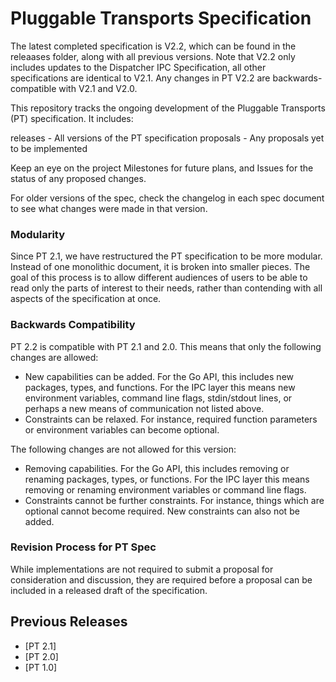 # Pluggable Transports Specification

The latest completed specification is V2.2, which can be found in the releaases folder, along with all previous versions. Note that V2.2 only includes updates to the Dispatcher IPC Specification, all other specifications are identical to V2.1. Any changes in PT V2.2 are backwards-compatible with V2.1 and V2.0.

This repository tracks the ongoing development of the Pluggable Transports (PT) specification. It includes:

releases - All versions of the PT specification
proposals - Any proposals yet to be implemented

Keep an eye on the project Milestones for future plans, and Issues for the status of any proposed changes.

For older versions of the spec, check the changelog in each spec document to see what changes were made in that version.


### Modularity

Since PT 2.1, we have restructured the PT specification to be more modular. Instead of one monolithic document, it is broken into smaller pieces. The goal of this process is to allow different audiences of users to be able to read only the parts of interest to their needs, rather than contending with all aspects of the specification at once.

### Backwards Compatibility

PT 2.2 is compatible with PT 2.1 and 2.0. This means that only the following changes are allowed:

- New capabilities can be added. For the Go API, this includes new packages, types, and functions. For the IPC layer this means new environment variables, command line flags, stdin/stdout lines, or perhaps a new means of communication not listed above.
- Constraints can be relaxed. For instance, required function parameters or environment variables can become optional.

The following changes are not allowed for this version:
- Removing capabilities. For the Go API, this includes removing or renaming packages, types, or functions. For the IPC layer this means removing or renaming environment variables or command line flags.
- Constraints cannot be further constraints. For instance, things which are optional cannot become required. New constraints can also not be added.

### Revision Process for PT Spec

While implementations are not required to submit a proposal for consideration and discussion, they are required before a proposal can be included in a released draft of the specification.

## Previous Releases

* [PT 2.1]
* [PT 2.0]
* [PT 1.0]

